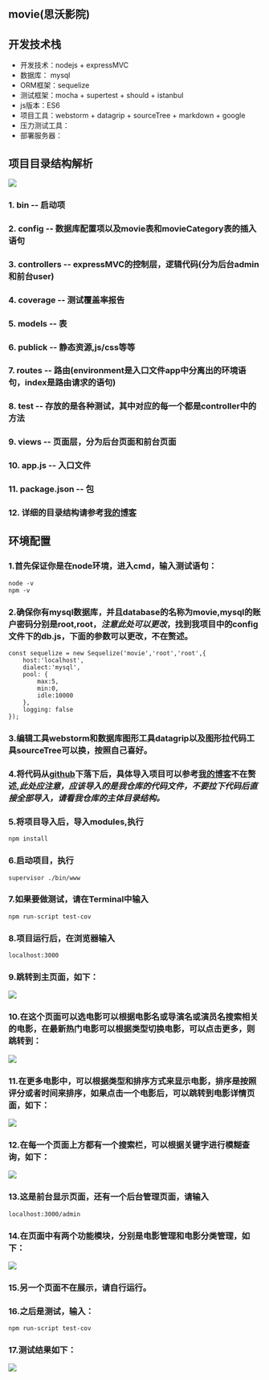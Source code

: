 ## movie(思沃影院)

## 开发技术栈
* 开发技术：nodejs + expressMVC
* 数据库： mysql
* ORM框架：sequelize
* 测试框架：mocha + supertest + should + istanbul
* js版本：ES6
* 项目工具：webstorm + datagrip + sourceTree + markdown + google
* 压力测试工具：
* 部署服务器：

## 项目目录结构解析
![](https://i.imgur.com/8geGkc2.png)

### 1. bin -- 启动项
### 2. config -- 数据库配置项以及movie表和movieCategory表的插入语句
### 3. controllers -- expressMVC的控制层，逻辑代码(分为后台admin和前台user)
### 4. coverage -- 测试覆盖率报告
### 5. models -- 表
### 6. publick -- 静态资源,js/css等等
### 7. routes -- 路由(environment是入口文件app中分离出的环境语句，index是路由请求的语句)
### 8. test -- 存放的是各种测试，其中对应的每一个都是controller中的方法
### 9. views -- 页面层，分为后台页面和前台页面
### 10. app.js -- 入口文件
### 11. package.json -- 包
### 12. 详细的目录结构请参考[我的博客](http://www.yanzefan.top/2018/01/12/Node.js+expressMVC+mysql(Sequelize%E6%93%8D%E4%BD%9C)%E7%9A%84%E5%BF%83%E5%BE%97%E4%B8%8E%E7%BB%8F%E9%AA%8C/)

## 环境配置

### 1.首先保证你是在node环境，进入cmd，输入测试语句：
    node -v
	npm -v
### 2.确保你有mysql数据库，并且database的名称为movie,mysql的账户密码分别是root,root，*注意此处可以更改*，找到我项目中的config文件下的db.js，下面的参数可以更改，不在赘述。
	const sequelize = new Sequelize('movie','root','root',{
	    host:'localhost',
	    dialect:'mysql',
	    pool: {
	        max:5,
	        min:0,
	        idle:10000
	    },
		logging: false
	});

### 3.编辑工具webstorm和数据库图形工具datagrip以及图形拉代码工具sourceTree可以换，按照自己喜好。

### 4.将代码从[github](https://github.com/StevenJack1/movie)下落下后，具体导入项目可以参考[我的博客](http://www.yanzefan.top/2018/01/07/Express%E6%A1%86%E6%9E%B6%E4%B8%8ENodeJs%E7%9A%84%E4%BD%BF%E7%94%A8/)不在赘述,*此处应注意，应该导入的是我仓库的代码文件，不要拉下代码后直接全部导入，请看我仓库的主体目录结构。*

### 5.将项目导入后，导入modules,执行
	npm install

### 6.启动项目，执行
	supervisor ./bin/www

### 7.如果要做测试，请在Terminal中输入
	npm run-script test-cov

### 8.项目运行后，在浏览器输入
	localhost:3000

### 9.跳转到主页面，如下：
![](https://i.imgur.com/UV1Nhzq.jpg)

### 10.在这个页面可以选电影可以根据电影名或导演名或演员名搜索相关的电影，在最新热门电影可以根据类型切换电影，可以点击更多，则跳转到：
![](https://i.imgur.com/VuTlIcv.jpg)

### 11.在更多电影中，可以根据类型和排序方式来显示电影，排序是按照评分或者时间来排序，如果点击一个电影后，可以跳转到电影详情页面，如下：
![](https://i.imgur.com/qMqtUuo.png)

### 12.在每一个页面上方都有一个搜索栏，可以根据关键字进行模糊查询，如下：
![](https://i.imgur.com/PxUzPOQ.jpg)

### 13.这是前台显示页面，还有一个后台管理页面，请输入
	localhost:3000/admin

### 14.在页面中有两个功能模块，分别是电影管理和电影分类管理，如下：
![](https://i.imgur.com/eDCwqDK.png)

### 15.另一个页面不在展示，请自行运行。

### 16.之后是测试，输入：
	npm run-script test-cov

### 17.测试结果如下：
![](https://i.imgur.com/cFN7oKm.png)